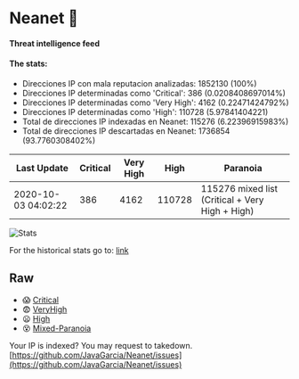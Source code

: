 # Neanet :hocho:
#### Threat intelligence feed
#### The stats:

- Direcciones IP con mala reputacion analizadas: 1852130 (100%)
- Direcciones IP determinadas como 'Critical':  386 (0.0208408697014%)
- Direcciones IP determinadas como 'Very High':  4162 (0.22471424792%)
- Direcciones IP determinadas como 'High':  110728 (5.97841404221)
- Total de direcciones IP indexadas en Neanet:  115276 (6.22396915983%)
- Total de direcciones IP descartadas en Neanet:  1736854 (93.7760308402%)

| Last Update | Critical | Very High | High | Paranoia |
| --- | --- | --- | --- | --- |
| 2020-10-03 04:02:22 | 386 | 4162 | 110728 | 115276 mixed list (Critical + Very High + High)|

![Stats](https://docs.google.com/spreadsheets/d/e/2PACX-1vSnaNMIXVabIpDJjufMlzH7poXnshF3mgd8Is1g9ytUEzVsP5my4Trn8f-xkoLLQ38xpL3HtmUexLo6/pubchart?oid=501124687&format=image)

For the historical stats go to: [link](/stats.csv)
## Raw
- :scream: [Critical](https://raw.githubusercontent.com/JavaGarcia/Neanet/master/blacklists/neanet_critical.txt)
- :fearful: [VeryHigh](https://raw.githubusercontent.com/JavaGarcia/Neanet/master/blacklists/neanet_veryHigh.txtt)
- :frowning: [High](https://raw.githubusercontent.com/JavaGarcia/Neanet/master/blacklists/neanet_high.txt)
- :dizzy_face: [Mixed-Paranoia](https://raw.githubusercontent.com/JavaGarcia/Neanet/master/blacklists/neanet_all.txt)


Your IP is indexed? You may request to takedown. [https://github.com/JavaGarcia/Neanet/issues](https://github.com/JavaGarcia/Neanet/issues)


























































































































































































































































































































































































































































































































































































































































































































































































































































































































































































































































































































































































































